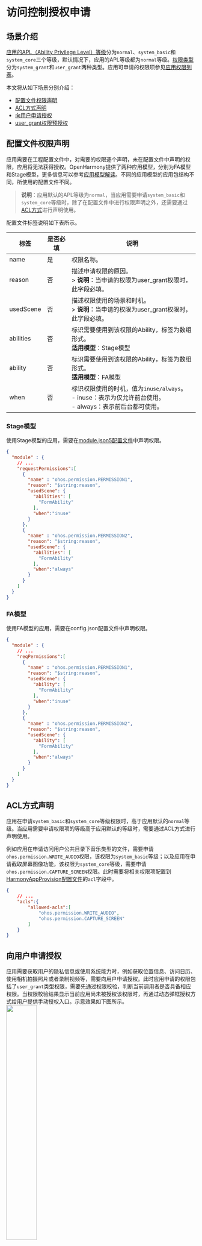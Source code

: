 # 访问控制授权申请

## 场景介绍

[应用的APL（Ability Privilege Level）等级](accesstoken-overview.md#应用apl等级说明)分为`normal`、`system_basic`和`system_core`三个等级，默认情况下，应用的APL等级都为`normal`等级。[权限类型](accesstoken-overview.md#权限类型说明)分为`system_grant`和`user_grant`两种类型。应用可申请的权限项参见[应用权限列表](permission-list.md)。

本文将从如下场景分别介绍：

- [配置文件权限声明](#配置文件权限声明)
- [ACL方式声明](#acl方式声明)
- [向用户申请授权](#向用户申请授权)
- [user_grant权限预授权](#user_grant权限预授权)

## 配置文件权限声明

应用需要在工程配置文件中，对需要的权限逐个声明，未在配置文件中声明的权限，应用将无法获得授权。OpenHarmony提供了两种应用模型，分别为FA模型和Stage模型，更多信息可以参考[应用模型解读](../application-models/application-model-description.md)。不同的应用模型的应用包结构不同，所使用的配置文件不同。

> **说明**：应用默认的APL等级为`normal`，当应用需要申请`system_basic`和`system_core`等级时，除了在配置文件中进行权限声明之外，还需要通过[ACL方式](#acl方式声明)进行声明使用。

配置文件标签说明如下表所示。

| 标签      | 是否必填 | 说明                                                         |
| --------- | -------- | ------------------------------------------------------------ |
| name      | 是       | 权限名称。                                                   |
| reason    | 否       | 描述申请权限的原因。<br />> **说明**：当申请的权限为user_grant权限时，此字段必填。 |
| usedScene | 否       | 描述权限使用的场景和时机。<br />> **说明**：当申请的权限为user_grant权限时，此字段必填。 |
| abilities | 否       | 标识需要使用到该权限的Ability，标签为数组形式。<br/>**适用模型**：Stage模型 |
| ability   | 否       | 标识需要使用到该权限的Ability，标签为数组形式。<br/>**适用模型**：FA模型 |
| when      | 否       | 标识权限使用的时机，值为`inuse/always`。<br />- inuse：表示为仅允许前台使用。<br />- always：表示前后台都可使用。 |

### Stage模型

使用Stage模型的应用，需要在[module.json5配置文件](../quick-start/module-configuration-file.md)中声明权限。

```json
{
  "module" : {
    // ...
    "requestPermissions":[
      {
        "name" : "ohos.permission.PERMISSION1",
        "reason": "$string:reason",
        "usedScene": {
          "abilities": [
            "FormAbility"
          ],
          "when":"inuse"
        }
      },
      {
        "name" : "ohos.permission.PERMISSION2",
        "reason": "$string:reason",
        "usedScene": {
          "abilities": [
            "FormAbility"
          ],
          "when":"always"
        }
      }
    ]
  }
}
```

### FA模型

使用FA模型的应用，需要在config.json配置文件中声明权限。

```json
{
  "module" : {
    // ...
    "reqPermissions":[
      {
        "name" : "ohos.permission.PERMISSION1",
        "reason": "$string:reason",
        "usedScene": {
          "ability": [
            "FormAbility"
          ],
          "when":"inuse"
        }
      },
      {
        "name" : "ohos.permission.PERMISSION2",
        "reason": "$string:reason",
        "usedScene": {
          "ability": [
            "FormAbility"
          ],
          "when":"always"
        }
      }
    ]
  }
}
```

## ACL方式声明

应用在申请`system_basic`和`system_core`等级权限时，高于应用默认的`normal`等级。当应用需要申请权限项的等级高于应用默认的等级时，需要通过ACL方式进行声明使用。

例如应用在申请访问用户公共目录下音乐类型的文件，需要申请` ohos.permission.WRITE_AUDIO`权限，该权限为`system_basic`等级；以及应用在申请截取屏幕图像功能，该权限为`system_core`等级，需要申请` ohos.permission.CAPTURE_SCREEN`权限。此时需要将相关权限项配置到[HarmonyAppProvision配置文件](app-provision-structure.md)的`acl`字段中。

```json
{
	// ...
	"acls":{
		"allowed-acls":[
			"ohos.permission.WRITE_AUDIO",
            "ohos.permission.CAPTURE_SCREEN"
		]
	}
}
```

## 向用户申请授权

应用需要获取用户的隐私信息或使用系统能力时，例如获取位置信息、访问日历、使用相机拍摄照片或者录制视频等，需要向用户申请授权。此时应用申请的权限包括了`user_grant`类型权限，需要先通过权限校验，判断当前调用者是否具备相应权限。当权限校验结果显示当前应用尚未被授权该权限时，再通过动态弹框授权方式给用户提供手动授权入口。示意效果如下图所示。
<img src="figures/permission-read_calendar.jpeg" width="40%;" />

> **说明**：每次访问受目标权限保护的接口前，都需要调用[requestPermissionsFromUser()](../reference/apis/js-apis-abilityAccessCtrl.md#requestpermissionsfromuser9)接口请求权限，用户在动态授予后可能通过设置取消应用的权限，因此不能把之前授予的授权状态持久化。

### Stage模型

以允许应用读取日历信息为例进行说明。

1. 申请`ohos.permission.READ_CALENDAR`权限，配置方式请参见[访问控制授权申请](#配置文件权限声明)。

2. 可以在UIAbility的onWindowStageCreate()回调中调用[requestPermissionsFromUser()](../reference/apis/js-apis-abilityAccessCtrl.md#requestpermissionsfromuser9)接口动态申请权限，也可以根据业务需要在UI界面中向用户申请授权。根据[requestPermissionsFromUser()](../reference/apis/js-apis-abilityAccessCtrl.md#requestpermissionsfromuser9)接口返回值判断是否已获取目标权限，如果当前已经获取权限，则可以继续正常访问目标接口。
   
   在UIAbility中动态申请授权。
   
   ```typescript
   import UIAbility from '@ohos.app.ability.UIAbility';
   import window from '@ohos.window';
   import abilityAccessCtrl, { Permissions } from '@ohos.abilityAccessCtrl';
   
   export default class EntryAbility extends UIAbility {
       // ...
   
       onWindowStageCreate(windowStage: window.WindowStage) {
           // Main window is created, set main page for this ability
           let context = this.context;
           let atManager = abilityAccessCtrl.createAtManager();
           // requestPermissionsFromUser会判断权限的授权状态来决定是否唤起弹窗
           const permissions: Array<Permissions> = ['ohos.permission.READ_CALENDAR'];
           atManager.requestPermissionsFromUser(context, permissions).then((data) => {
               console.info(`[requestPermissions] data: ${JSON.stringify(data)}`);
               let grantStatus: Array<number> = data.authResults;
               let length: number = grantStatus.length;
               for (let i = 0; i < length; i++) {
                   if (grantStatus[i] !== 0) {
                       // 授权失败
                       return;
                   }
               }
               // 授权成功
           }).catch((err) => {
               console.error(`[requestPermissions] Failed to start request permissions. Error: ${JSON.stringify(err)}`);
           })
           
           // ...
       }
   }
   ```
   
   在UI界面中向用户申请授权。
   ```typescript
   import abilityAccessCtrl, { Permissions } from '@ohos.abilityAccessCtrl';
   import common from '@ohos.app.ability.common';
   
   @Entry
   @Component
   struct Index {
     reqPermissions() {
       let context = getContext(this) as common.UIAbilityContext;
       let atManager = abilityAccessCtrl.createAtManager();
       // requestPermissionsFromUser会判断权限的授权状态来决定是否唤起弹窗
       const permissions: Array<Permissions> = ['ohos.permission.READ_CALENDAR'];
       atManager.requestPermissionsFromUser(context, permissions).then((data) => {
         console.info(`[requestPermissions] data: ${JSON.stringify(data)}`);
         let grantStatus: Array<number> = data.authResults;
         let length: number = grantStatus.length;
         for (let i = 0; i < length; i++) {
           if (grantStatus[i] !== 0) {
             // 授权失败
             return;
           }
         }
         // 授权成功
       }).catch((err) => {
         console.error(`[requestPermissions] Failed to start request permissions. Error: ${JSON.stringify(err)}`);
       })
     }
   
     // 页面展示
     build() {
       // ...
     }
   }
   ```

### FA模型

通过调用[requestPermissionsFromUser()](../reference/apis/js-apis-inner-app-context.md#contextrequestpermissionsfromuser7)接口向用户动态申请授权。

```js
import featureAbility from '@ohos.ability.featureAbility';

reqPermissions() {
    let context = featureAbility.getContext();
    let array:Array<string> = ["ohos.permission.PERMISSION2"];
    //requestPermissionsFromUser会判断权限的授权状态来决定是否唤起弹窗
    context.requestPermissionsFromUser(array, 1).then(function(data) {
        console.log("data:" + JSON.stringify(data));
        console.log("data permissions:" + JSON.stringify(data.permissions));
        console.log("data result:" + JSON.stringify(data.authResults));
    }, (err) => {
        console.error('Failed to start ability', err.code);
    });
}
```
## user_grant权限预授权
应用在申请`user_grant`类型的权限默认未授权，需要通过拉起弹框由用户确认是否授予该权限。对于一些预制应用，不希望出现弹窗申请`user_grant`类型的权限，例如系统相机应用需要使用麦克风` ohos.permission.MICROPHONE`等权限，需要对麦克风等权限进行预授权，可以通过预授权的方式完成`user_grant`类型权限的授权。[预置配置文件](https://gitee.com/openharmony/vendor_hihope/blob/master/rk3568/preinstall-config/install_list_permissions.json)在设备上的路径为`/system/etc/app/install_list_permission.json`，设备开机启动时会读取该配置文件，在应用安装会对在文件中配置的`user_grant`类型权限授权。预授权配置文件字段内容包括`bundleName`、`app_signature`和`permissions`。

- `bundleName`字段配置为应用的Bundle名称。
- `app_signature`字段配置为应用的指纹信息。指纹信息的配置参见[应用特权配置指南](../../device-dev/subsystems/subsys-app-privilege-config-guide.md#install_list_capabilityjson中配置)。
- `permissions`字段中`name`配置为需要预授权的`user_grant`类型的权限名；`permissions`字段中`userCancellable`表示为用户是否能够取消该预授权，配置为true，表示支持用户取消授权，为false则表示不支持用户取消授权。

> **说明**：当前仅支持预置应用配置该文件。

```json
[
  // ...
  {
    "bundleName": "com.example.myapplication", // Bundle名称
    "app_signature": ["****"], // 指纹信息
    "permissions":[
      {
        "name": "ohos.permission.PERMISSION_X", // user_grant类型预授权的权限名
        "userCancellable": false // 用户不可取消授权
      },
      {
        "name": "ohos.permission.PERMISSION_Y", // user_grant类型预授权的权限名
        "userCancellable": true // 用户可取消授权
      }
    ]
  }
]
```

## 相关实例

针对访问控制，有以下相关实例可供参考：

- [AbilityAccessCtrl：访问权限控制（ArkTS）（Full SDK）（API8）](https://gitee.com/openharmony/applications_app_samples/tree/master/Safety/AbilityAccessCtrl)
- [为应用添加运行时权限（ArkTS）（Full SDK）（API9）](https://gitee.com/openharmony/codelabs/tree/master/Ability/AccessPermission)